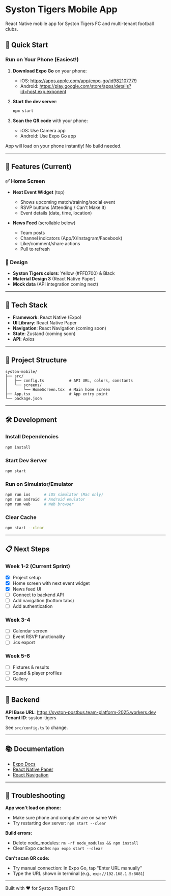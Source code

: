 # Syston Tigers Mobile App

React Native mobile app for Syston Tigers FC and multi-tenant football clubs.

## 🚀 Quick Start

### Run on Your Phone (Easiest!)

1. **Download Expo Go** on your phone:
   - iOS: https://apps.apple.com/app/expo-go/id982107779
   - Android: https://play.google.com/store/apps/details?id=host.exp.exponent

2. **Start the dev server**:
   ```bash
   npm start
   ```

3. **Scan the QR code** with your phone:
   - iOS: Use Camera app
   - Android: Use Expo Go app

App will load on your phone instantly! No build needed.

---

## 📱 Features (Current)

### ✅ Home Screen
- **Next Event Widget** (top)
  - Shows upcoming match/training/social event
  - RSVP buttons (Attending / Can't Make It)
  - Event details (date, time, location)

- **News Feed** (scrollable below)
  - Team posts
  - Channel indicators (App/X/Instagram/Facebook)
  - Like/comment/share actions
  - Pull to refresh

### 🎨 Design
- **Syston Tigers colors**: Yellow (#FFD700) & Black
- **Material Design 3** (React Native Paper)
- **Mock data** (API integration coming next)

---

## 🔧 Tech Stack

- **Framework**: React Native (Expo)
- **UI Library**: React Native Paper
- **Navigation**: React Navigation (coming soon)
- **State**: Zustand (coming soon)
- **API**: Axios

---

## 📁 Project Structure

```
syston-mobile/
├── src/
│   ├── config.ts           # API URL, colors, constants
│   └── screens/
│       └── HomeScreen.tsx  # Main home screen
├── App.tsx                 # App entry point
└── package.json
```

---

## 🛠️ Development

### Install Dependencies
```bash
npm install
```

### Start Dev Server
```bash
npm start
```

### Run on Simulator/Emulator
```bash
npm run ios      # iOS simulator (Mac only)
npm run android  # Android emulator
npm run web      # Web browser
```

### Clear Cache
```bash
npm start --clear
```

---

## 📋 Next Steps

### Week 1-2 (Current Sprint)
- [x] Project setup
- [x] Home screen with next event widget
- [x] News feed UI
- [ ] Connect to backend API
- [ ] Add navigation (bottom tabs)
- [ ] Add authentication

### Week 3-4
- [ ] Calendar screen
- [ ] Event RSVP functionality
- [ ] .ics export

### Week 5-6
- [ ] Fixtures & results
- [ ] Squad & player profiles
- [ ] Gallery

---

## 🔗 Backend

**API Base URL**: https://syston-postbus.team-platform-2025.workers.dev
**Tenant ID**: syston-tigers

See `src/config.ts` to change.

---

## 📚 Documentation

- [Expo Docs](https://docs.expo.dev/)
- [React Native Paper](https://callstack.github.io/react-native-paper/)
- [React Navigation](https://reactnavigation.org/)

---

## 🐛 Troubleshooting

**App won't load on phone:**
- Make sure phone and computer are on same WiFi
- Try restarting dev server: `npm start --clear`

**Build errors:**
- Delete node_modules: `rm -rf node_modules && npm install`
- Clear Expo cache: `npx expo start --clear`

**Can't scan QR code:**
- Try manual connection: In Expo Go, tap "Enter URL manually"
- Type the URL shown in terminal (e.g., `exp://192.168.1.5:8081`)

---

Built with ❤️ for Syston Tigers FC
